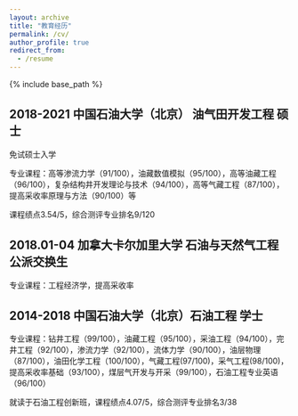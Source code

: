 ```yaml
---
layout: archive
title: "教育经历"
permalink: /cv/
author_profile: true
redirect_from:
  - /resume
---
```


{% include base_path %}

2018-2021 中国石油大学（北京） 油气田开发工程 硕士
---
免试硕士入学

专业课程：高等渗流力学（91/100），油藏数值模拟（95/100），高等油藏工程（96/100），复杂结构井开发理论与技术（94/100），高等气藏工程（87/100），提高采收率原理与方法（90/100）等

课程绩点3.54/5，综合测评专业排名9/120

2018.01-04 加拿大卡尔加里大学 石油与天然气工程 公派交换生 
---

专业课程：工程经济学，提高采收率

2014-2018 中国石油大学（北京）石油工程 学士
---

专业课程：钻井工程（99/100），油藏工程（95/100），采油工程（94/100），完井工程（92/100），渗流力学（92/100），流体力学（90/100），油层物理（87/100），油田化学工程（100/100），气藏工程(97/100)，采气工程(98/100)，提高采收率基础（93/100），煤层气开发与开采（99/100），石油工程专业英语（96/100）

就读于石油工程创新班，课程绩点4.07/5，综合测评专业排名3/38

